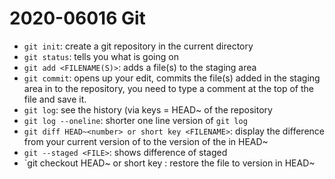# 2020-06016 Git

- `git init`: create a git repository in the current directory
- `git status`: tells you what is going on
- `git add <FILENAME(S)>`: adds a file(s) to the staging area
- `git commit`: opens up your edit, commits the file(s) added in the staging area in to the repository, you need to type a comment at the top of the file and save it.
- `git log`: see the history (via keys = HEAD~<number> of the repository
- `git log --oneline`: shorter one line version of `git log`
- `git diff HEAD~<number> or short key <FILENAME>`: display the difference from your current version of <FILENAME> to the version of the <FILENAME> in HEAD~<number>
- `git --staged <FILE>`: shows difference of <FILE> staged
- `git checkout HEAD~<number> or short key <FILENAME>: restore the file to version in HEAD~<number>
